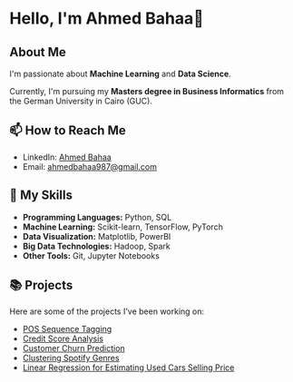 # Hello, I'm Ahmed Bahaa👋

## About Me

I'm passionate about **Machine Learning** and **Data Science**. 

Currently, I'm pursuing my **Masters degree in Business Informatics** from the German University in Cairo (GUC).


## 📫 How to Reach Me

- LinkedIn: [Ahmed Bahaa](www.linkedin.com/in/ahmed-bahaa-profile)
- Email: ahmedbahaa987@gmail.com

## 🚀 My Skills

- **Programming Languages:** Python, SQL
- **Machine Learning:** Scikit-learn, TensorFlow, PyTorch
- **Data Visualization:** Matplotlib, PowerBI
- **Big Data Technologies:** Hadoop, Spark
- **Other Tools:** Git, Jupyter Notebooks

## 📚 Projects

Here are some of the projects I've been working on:

- [POS Sequence Tagging](https://github.com/Ahmed8501/NLP_Project)
- [Credit Score Analysis](https://github.com/Ahmed8501/Code-Alpha-Internship/blob/main/Credit_Scoring_Model_.ipynb)
- [ Customer Churn Prediction](https://github.com/Ahmed8501/Data-Science-Projects/blob/main/Classification_Customer_churn.ipynb)
- [Clustering Spotify Genres](https://github.com/Ahmed8501/Data-Science-Projects/blob/main/Clustering_Spotify_Genres.ipynb)
- [Linear Regression for Estimating Used Cars Selling Price](https://github.com/Ahmed8501/Data-Science-Projects/blob/main/Linear%20Regression.ipynb)


